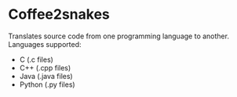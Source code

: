 # Coffee2snakes
Translates source code from one programming language to another. <br>
Languages supported:
* C (.c files)
* C++ (.cpp files)
* Java (.java files)
* Python (.py files)
